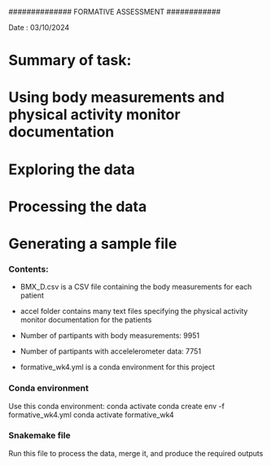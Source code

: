 
############## FORMATIVE ASSESSMENT ############

Date : 03/10/2024

# Summary of task:

# Using body measurements and physical activity monitor documentation
# Exploring the data
# Processing the data
# Generating a sample file


### Contents:
- BMX_D.csv is a CSV file containing the body measurements for each patient
- accel folder contains many text files specifying the physical activity monitor documentation for the patients

- Number of partipants with body measurements: 9951
- Number of partipants with accelelerometer data: 7751


- formative_wk4.yml is a conda environment for this project

### Conda environment 
Use this conda environment:
conda activate
conda create env -f formative_wk4.yml
conda activate formative_wk4

### Snakemake file
Run this file to process the data, merge it, and produce the required outputs

